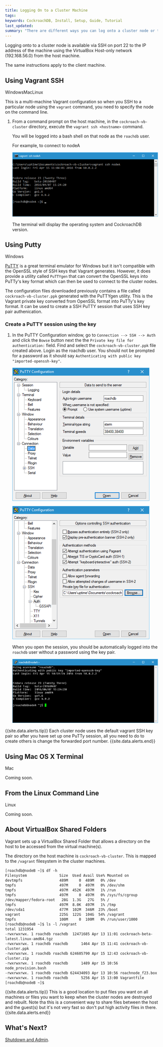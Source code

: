```yaml
---
title: Logging On to a Cluster Machine
tags: 
keywords: CockroachDB, Install, Setup, Guide, Tutorial
last_updated: 
summary: "There are different ways you can log onto a cluster node or the client machine. All methods use SSH."
---
```


Logging onto to a cluster node is available via SSH on port 22 to the IP address of the machine using the VirtualBox Host-only network (192.168.56.0) from the host machine.

The same instructions apply to the client machine.


## Using Vagrant SSH
<span class="label label-info">Windows</span><span class="label label-success">Mac</span><span class="label label-warning">Linux</span>

This is a multi-machine Vagrant configuration so when you SSH to a particular node using the `vagrant` command, you need to specify the node on the command line.

1. From a command prompt on the host machine, in the `cockroach-vb-cluster` directory, execute the `vagrant ssh <hostname>` command. 

   You will be logged into a bash shell on that node as the `roachdb` user.

   For example, to connect to nodeA

   ![PuTTY Logged In](images/Vagrant_logged_in.png)

   The terminal will display the operating system and CockroachDB version.


## Using Putty
<span class="label label-info">Windows</span>

[PuTTY](http://www.putty.org/) is a great terminal emulator for Windows but it isn't compatible with the OpenSSL style of SSH keys that Vagrant generates. However, it does provide a utility called `PuTTYgen` that can convert the OpenSSL keys into PuTTy's key format which can then be used to connect to the cluster nodes.

The configuration files downloaded previously contains a file called `cockroach-vb-cluster.ppk` generated with the PuTTYgen utility. This is the Vagrant private key converted from OpenSSL format into PuTTy's key format. It can be used to create a SSH PuTTY session that uses SSH key pair authenication.


### Create a PuTTY session using the key

1. In the PuTTY Configuration window, go to `Connection --> SSH --> Auth` and click the `Bowse` button next the the `Private key file for authentication:` field. Find and select the `cockroach-vb-cluster.ppk` file created above. Login as the roachdb user. You should not be prompted for a password as it should say `Authenticating with public key "imported-openssh-key"`.

   ![PuTTY Auto Login](images/Putty_auto_login.png)

   ![PuTTY Configuration](images/Putty_Configuration.png)
   
   When you open the session, you should be automatically logged into the `roachdb` user without a password using the key pair.

   ![PuTTY Logged In](images/Putty_logged_in.png)

{{site.data.alerts.tip}}
Each cluster node uses the default vagrant SSH key pair so after you have set up one PuTTy session, all you need to do to create others is change the forwarded port number.
{{site.data.alerts.end}}



## Using Mac OS X Terminal
<span class="label label-success">Mac</span>

Coming soon.
<!-- html comments can be used by kramdown comments ?? -->


## From the Linux Command Line 
<span class="label label-warning">Linux</span>

Coming soon.


## About VirtualBox Shared Folders

Vagrant sets up a VirtualBox Shared Folder that allows a directory on the host to be accessed from the virtual machine(s). 

The directory on the host machine is `cockroach-vb-cluster`. This is mapped to the `/vagrant` filesystem in the cluster machines. 

```Shell
[roachdb@nodeB ~]$ df -h
Filesystem               Size  Used Avail Use% Mounted on
devtmpfs                 489M     0  489M   0% /dev
tmpfs                    497M     0  497M   0% /dev/shm
tmpfs                    497M  452K  497M   1% /run
tmpfs                    497M     0  497M   0% /sys/fs/cgroup
/dev/mapper/fedora-root   28G  1.3G   27G   5% /
tmpfs                    497M  8.0K  497M   1% /tmp
/dev/sda1                477M  102M  346M  23% /boot
vagrant                  225G  122G  104G  54% /vagrant
tmpfs                    100M     0  100M   0% /run/user/1000
[roachdb@nodeB ~]$ ls -l /vagrant
total 1231954
-rwxrwxrwx. 1 roachdb roachdb  12471685 Apr 13 11:01 cockroach-beta-latest.linux-amd64.tgz
-rwxrwxrwx. 1 roachdb roachdb      1464 Apr 15 11:41 cockroach-vb-cluster.ppk
-rwxrwxrwx. 1 roachdb roachdb 624605790 Apr 15 12:43 cockroach-vb-cluster.zip
-rwxrwxrwx. 1 roachdb roachdb      1489 Apr 15 10:56 node_provision.bash
-rwxrwxrwx. 1 roachdb roachdb 624434093 Apr 13 10:56 roachnode_f23.box
-rwxrwxrwx. 1 roachdb roachdb      5256 Apr 15 13:00 Vagrantfile
[roachdb@nodeB ~]$
```

{{site.data.alerts.tip}}
This is a good location to put files you want on all machines or files you want to keep when the cluster nodes are destroyed and rebuilt. Note tha this is a convenient way to share files between the host and the guest(s) but it's not very fast so don't put high activity files in there.
{{site.data.alerts.end}}


## What's Next?

[Shutdown and Admin](cockroach-vb-cluster_shutdown_and_admin).
